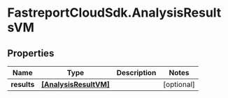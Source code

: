 # FastreportCloudSdk.AnalysisResultsVM

## Properties

Name | Type | Description | Notes
------------ | ------------- | ------------- | -------------
**results** | [**[AnalysisResultVM]**](AnalysisResultVM.md) |  | [optional] 



